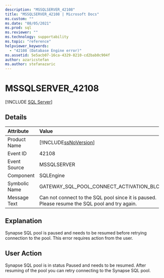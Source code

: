 ```yaml
---
description: "MSSQLSERVER_42108"
title: "MSSQLSERVER_42108 | Microsoft Docs"
ms.custom: ""
ms.date: "08/05/2021"
ms.prod: sql
ms.reviewer: ""
ms.technology: supportability
ms.topic: "reference"
helpviewer_keywords: 
  - "42108 (Database Engine error)"
ms.assetid: 5e5acb07-16ca-4329-8210-cd2bab0c904f
author: azaricstefan
ms.author: stefanazaric
---
```

# MSSQLSERVER_42108

 [!INCLUDE [SQL Server](../../includes/applies-to-version/sqlserver.md)]
  
## Details
  
| Attribute | Value |
| :-------- | :---- |
|Product Name|[!INCLUDE[ssNoVersion](../../includes/ssnoversion-md.md)]|
|Event ID|42108|
|Event Source|MSSQLSERVER|
|Component|SQLEngine|
|Symbolic Name|GATEWAY_SQL_POOL_CONNECT_ACTIVATION_BLOCKED|
|Message Text|Can not connect to the SQL pool since it is paused. Please resume the SQL pool and try again.|
  
## Explanation  

Synapse SQL pool is paused and needs to be resumed before retrying connection to the pool. This error requires action from the user.
  
## User Action  

Synapse SQL pool is in status Paused and needs to be resumed.
After resuming of the pool you can retry connecting to the Synapse SQL pool.
